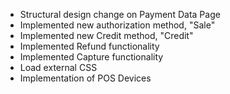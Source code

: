 - Structural design change on Payment Data Page
- Implemented new authorization method, "Sale"
- Implemented new Credit method, "Credit"
- Implemented Refund functionality
- Implemented Capture functionality
- Load external CSS
- Implementation of POS Devices